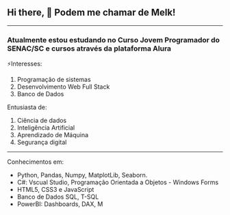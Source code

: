 ## Hi there, 👋 Podem me chamar de Melk!
***
### Atualmente estou estudando no **Curso Jovem Programador** do SENAC/SC e cursos através da plataforma **Alura**

⚡Interesses:
1. Programação de sistemas
2. Desenvolvimento Web Full Stack 
3. Banco de Dados


Entusiasta de:
1. Ciência de dados
2. Inteligência Artificial
3. Aprendizado de Máquina
4. Segurança digital
---
Conhecimentos em:
- Python, Pandas, Numpy, MatplotLib, Seaborn.
- C#: Vscual Studio, Programação Orientada a Objetos - Windows Forms
- HTML5, CSS3 e JavaScript
- Banco de Dados SQL, T-SQL
- PowerBI: Dashboards, DAX, M
